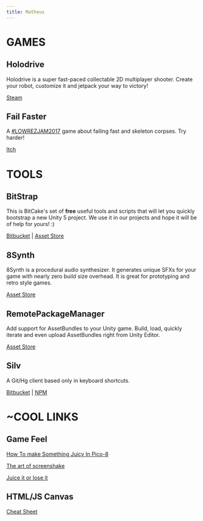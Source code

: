 ```yaml
---
title: Matheus
---
```


# GAMES

## Holodrive

Holodrive is a super fast-paced collectable 2D multiplayer shooter. Create your robot, customize it and jetpack your way to victory!

[Steam](http://store.steampowered.com/app/370770/Holodrive/)

## Fail Faster

A [#LOWREZJAM2017](https://twitter.com/hashtag/lowrezjam2017) game about failing fast and skeleton corpses. Try harder!

[Itch](https://foletto.itch.io/failfaster)

# TOOLS

## BitStrap

This is BitCake's set of **free** useful tools and scripts that will let you quickly bootstrap a new Unity 5 project. 
We use it in our projects and hope it will be of help for yours! :)

[Bitbucket](https://bitbucket.org/bitcake-studio/bitstrap) |
[Asset Store](https://assetstore.unity.com/packages/tools/bitstrap-51416)

## 8Synth

8Synth is a procedural audio synthesizer. It generates unique SFXs for your game with nearly zero build size overhead. It is great for prototyping and retro style games.

[Asset Store](https://assetstore.unity.com/packages/audio/sound-fx/8synth-14445)

## RemotePackageManager

Add support for AssetBundles to your Unity game. Build, load, quickly iterate and even upload AssetBundles right from Unity Editor.

[Asset Store](https://assetstore.unity.com/packages/tools/utilities/remotepackagemanager-asset-bundles-18115)

## Silv

A Git/Hg client based only in keyboard shortcuts.

[Bitbucket](https://bitbucket.org/matheuslessarodrigues/silv) |
[NPM](https://www.npmjs.com/package/silv)

# ~COOL LINKS

## Game Feel

[How To make Something Juicy In Pico-8](https://www.youtube.com/watch?v=Kut0dirprmU)

[The art of screenshake](https://www.youtube.com/watch?v=AJdEqssNZ-U)

[Juice it or lose it](https://www.youtube.com/watch?v=Fy0aCDmgnxg)

## HTML/JS Canvas

[Cheat Sheet](https://matheuslessarodrigues.github.io/LP-Codes/)
